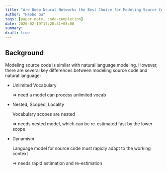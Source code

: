 ```yaml
---
title: "Are Deep Neural Networks the Best Choice for Modeling Source Code"
author: "Haobo Gu"
tags: [paper-note, code-completion]
date: 2020-02-19T17:28:31+08:00
summary: 
draft: true
---
```


## Background

Modeling source code is similar with natural language modeling. However, there are several key differences between modeling source code and natural language:

- Unlimited Vocabulary

  => need a model can process unlimited vocab

- Nested, Scoped, Locality

  Vocabulary scopes are nested

  => needs nested model, which can be re-estimated fast by the lower scope

- Dynamism

  Language model for source code must rapidly adapt to the working context

  => needs rapid estimation and re-estimation

  

